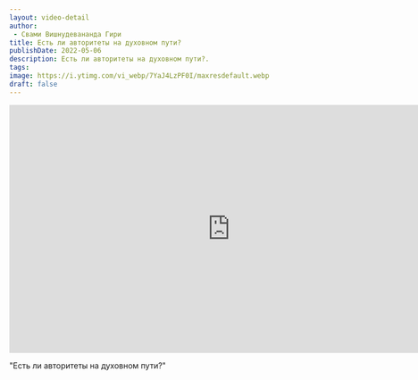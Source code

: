 ```yaml
---
layout: video-detail
author:
 - Свами Вишнудевананда Гири
title: Есть ли авторитеты на духовном пути?
publishDate: 2022-05-06
description: Есть ли авторитеты на духовном пути?. 
tags: 
image: https://i.ytimg.com/vi_webp/7YaJ4LzPF0I/maxresdefault.webp
draft: false
---
```


<iframe width="790" height="444" src="https://www.youtube.com/embed/7YaJ4LzPF0I" frameborder="0" allowfullscreen=""></iframe> 

  "Есть ли авторитеты на духовном пути?"

  

 